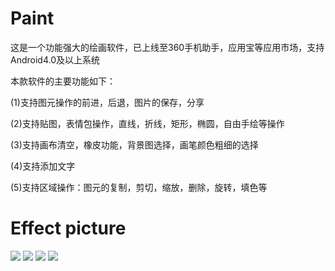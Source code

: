 # Paint
这是一个功能强大的绘画软件，已上线至360手机助手，应用宝等应用市场，支持Android4.0及以上系统

本款软件的主要功能如下：

(1)支持图元操作的前进，后退，图片的保存，分享

(2)支持贴图，表情包操作，直线，折线，矩形，椭圆，自由手绘等操作

(3)支持画布清空，橡皮功能，背景图选择，画笔颜色粗细的选择

(4)支持添加文字

(5)支持区域操作：图元的复制，剪切，缩放，删除，旋转，填色等

# Effect picture
![](https://github.com/MoMoWait/Paint/tree/master/app/screenshots/Screenshot_20170720-142519.png)
![](https://github.com/MoMoWait/Paint/tree/master/app/screenshots/Screenshot_20170720-142549.png)
![](https://github.com/MoMoWait/Paint/tree/master/app/screenshots/Screenshot_20170720-142534.png)
![](https://github.com/MoMoWait/Paint/tree/master/app/screenshots/Screenshot_20170720-142841.png)

